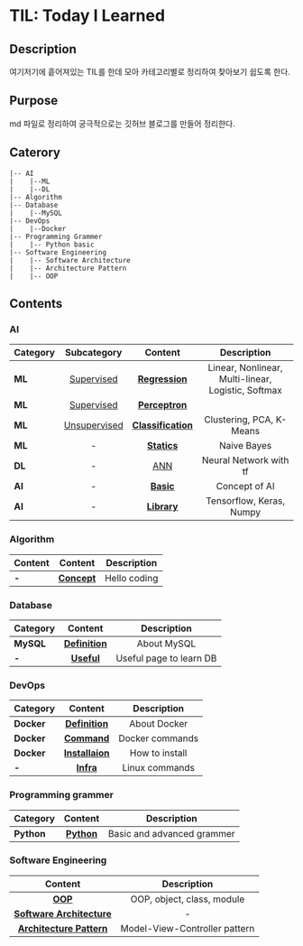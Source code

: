 # TIL: Today I Learned

## Description
여기저기에 흩어져있는 TIL를 한데 모아 카테고리별로 정리하여 찾아보기 쉽도록 한다.

## Purpose
md 파일로 정리하여 궁극적으로는 깃허브 블로그를 만들어 정리한다.

## Caterory
```
|-- AI
|    |--ML
|    |--DL
|-- Algorithm
|-- Database
|    |--MySQL
|-- DevOps
|    |--Docker
|-- Programming Grammer
|    |-- Python basic
|-- Software Engineering
|    |-- Software Architecture
|    |-- Architecture Pattern
|    |-- OOP
```

## Contents
### AI
|  <center>Category</center> |  <center>Subcategory</center> |  <center>Content</center> |  <center>Description</center> |
|:--------|:--------:|:--------:|:--------:|
|**ML**| <center>[Supervised](https://github.com/seraaaayeo/TIL/tree/master/AI/ML/Supervised_Learning)</center> | <center>[**Regression**](https://github.com/seraaaayeo/TIL/blob/master/AI/ML/Supervised_Learning/Regression.md)</center> | <center>Linear, Nonlinear, Multi-linear, Logistic, Softmax</center> |
|**ML**| <center>[Supervised](https://github.com/seraaaayeo/TIL/tree/master/AI/ML/Supervised_Learning)</center> | <center>[**Perceptron**](https://github.com/seraaaayeo/TIL/blob/master/AI/ML/Supervised_Learning/Perceptron.md)</center> | <center></center> |
|**ML**| <center>[Unsupervised](https://github.com/seraaaayeo/TIL/tree/master/AI/ML/Unupervised_Learning)</center> | <center>[**Classification**](https://github.com/seraaaayeo/TIL/blob/master/AI/ML/Unsupervised_Learning/Classification.md)</center> | <center>Clustering, PCA, K-Means</center> |
|**ML**| <center>-</center> | <center>[**Statics**](https://github.com/seraaaayeo/TIL/blob/master/AI/ML/Statics.md)</center> | <center>Naive Bayes</center> |
|**DL**| <center>-</center> | <center>[ANN](https://github.com/seraaaayeo/TIL/blob/master/AI/DL/ANN.md)</center> | <center>Neural Network with tf</center> |
|**AI**| <center>-</center> | <center>[**Basic**](https://github.com/seraaaayeo/TIL/blob/master/AI/Basic.md)</center> | <center>Concept of AI</center> |
|**AI**| <center>-</center> | <center>[**Library**](https://github.com/seraaaayeo/TIL/blob/master/AI/Library.md)</center> | <center>Tensorflow, Keras, Numpy</center> |

### Algorithm
|  <center>Content</center> |  <center>Content</center> |  <center>Description</center> |
|:--------|:--------|:--------:|
|**-**| <center>[**Concept**](https://github.com/seraaaayeo/TIL/blob/master/Algorithm/Concept.md)</center> | <center>Hello coding</center> |

### Database
|  <center>Category</center> |  <center>Content</center> |  <center>Description</center> |
|:--------|:--------:|:--------:|
|**MySQL**| <center>[**Definition**](https://github.com/seraaaayeo/TIL/blob/master/Database/MySQL/Definition.md)</center> | <center>About MySQL</center> |
|**-**| <center>[**Useful**](https://github.com/seraaaayeo/TIL/blob/master/Database/Useful.md)</center> | <center>Useful page to learn DB</center> |

### DevOps
|  <center>Category</center> |  <center>Content</center> |  <center>Description</center> |
|:--------|:--------:|:--------:|
|**Docker**| <center>[**Definition**](https://github.com/seraaaayeo/TIL/blob/master/DevOps/Docker/Definition.md)</center> | <center>About Docker</center> |
|**Docker**| <center>[**Command**](https://github.com/seraaaayeo/TIL/blob/master/DevOps/Docker/Command.md)</center> | <center>Docker commands</center> |
|**Docker**| <center>[**Installaion**](https://github.com/seraaaayeo/TIL/blob/master/DevOps/Docker/Installation.md)</center> | <center>How to install</center> |
|**-**| <center>[**Infra**](https://github.com/seraaaayeo/TIL/blob/master/DevOps/Infra.md)</center> | <center>Linux commands</center> |

### Programming grammer
|  <center>Category</center> |  <center>Content</center> |  <center>Description</center> |
|:--------|:--------:|:--------:|
|**Python**| <center>[**Python**](https://github.com/seraaaayeo/TIL/blob/master/Programming_grammer/Python.md)</center> | <center>Basic and advanced grammer</center> |

### Software Engineering
|  <center>Content</center> |  <center>Description</center> |
|:--------|:--------:|
| <center>[**OOP**](https://github.com/seraaaayeo/TIL/blob/master/Software_Engineering/OOP.md)</center> | <center>OOP, object, class, module</center> |
| <center>[**Software Architecture**](https://github.com/seraaaayeo/TIL/blob/master/Software_Engineering/Software_Architecture.md)</center> | <center>-</center> |
| <center>[**Architecture Pattern**](https://github.com/seraaaayeo/TIL/blob/master/Software_Engineering/Architecture_Pattern.md)</center> | <center>Model-View-Controller pattern</center> |



